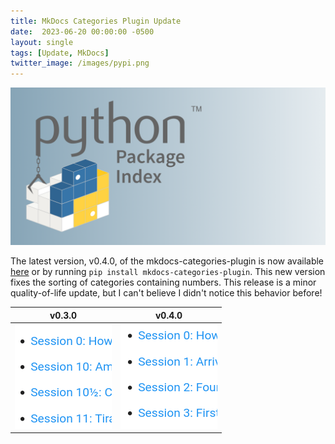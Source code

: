 ```yaml
---
title: MkDocs Categories Plugin Update
date:  2023-06-20 00:00:00 -0500
layout: single
tags: [Update, MkDocs]
twitter_image: /images/pypi.png
---
```


![pypi](/images/pypi.png)

The latest version, v0.4.0, of the mkdocs-categories-plugin is now available [here](https://github.com/EddyLuten/mkdocs-categories-plugin) or by running `pip install mkdocs-categories-plugin`. This new version fixes the sorting of categories containing numbers. This release is a minor quality-of-life update, but I can't believe I didn't notice this behavior before!


| v0.3.0 | v0.4.0 |
|--------|--------|
| ![Before the patch](/images/040-before.png) | ![After the patch](/images/040-after.png)
